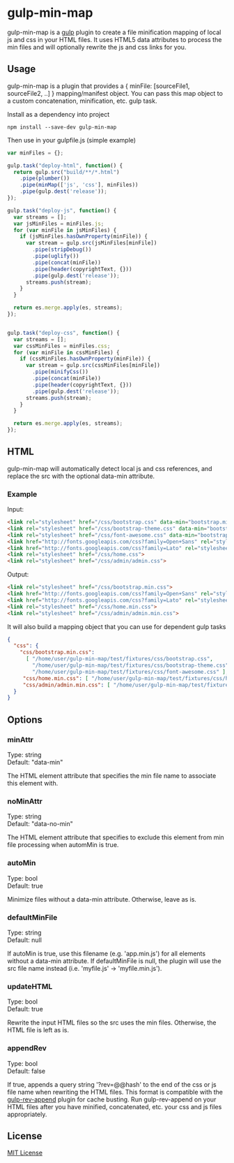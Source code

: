 # gulp-min-map

gulp-min-map is a [gulp](https://github.com/wearefractal/gulp) plugin to create a file minification mapping of local js and css in your HTML files.  It uses HTML5 data attributes to process the min files and will optionally rewrite the js and css links for you.

## Usage

gulp-min-map is a plugin that provides a { minFile: [sourceFile1, sourceFile2, ..] } mapping/manifest object.  You can pass this map object to a custom concatenation, minification, etc. gulp task.

Install as a dependency into project

```shell
npm install --save-dev gulp-min-map
```

Then use in your gulpfile.js (simple example)

```javascript
var minFiles = {};

gulp.task("deploy-html", function() {
  return gulp.src("build/**/*.html")
    .pipe(plumber())
    .pipe(minMap(['js', 'css'], minFiles))
    .pipe(gulp.dest('release'));
});

gulp.task("deploy-js", function() {
  var streams = [];
  var jsMinFiles = minFiles.js;
  for (var minFile in jsMinFiles) {
    if (jsMinFiles.hasOwnProperty(minFile)) {
      var stream = gulp.src(jsMinFiles[minFile])
        .pipe(stripDebug())
        .pipe(uglify())
        .pipe(concat(minFile))
        .pipe(header(copyrightText, {}))
        .pipe(gulp.dest('release'));
      streams.push(stream);
    }
  }

  return es.merge.apply(es, streams);
});


gulp.task("deploy-css", function() {
  var streams = [];
  var cssMinFiles = minFiles.css;
  for (var minFile in cssMinFiles) {
    if (cssMinFiles.hasOwnProperty(minFile)) {
      var stream = gulp.src(cssMinFiles[minFile])
        .pipe(minifyCss())
        .pipe(concat(minFile))
        .pipe(header(copyrightText, {}))
        .pipe(gulp.dest('release'));
      streams.push(stream);
    }
  }

  return es.merge.apply(es, streams);
});
```

## HTML

gulp-min-map will automatically detect local js and css references, and replace the src with the optional data-min attribute.

### Example

Input:

```html
<link rel="stylesheet" href="/css/bootstrap.css" data-min="bootstrap.min.css">
<link rel="stylesheet" href="/css/bootstrap-theme.css" data-min="bootstrap.min.css">
<link rel="stylesheet" href="/css/font-awesome.css" data-min="bootstrap.min.css">
<link href="http://fonts.googleapis.com/css?family=Open+Sans" rel="stylesheet" type="text/css">
<link href="http://fonts.googleapis.com/css?family=Lato" rel="stylesheet" type="text/css">
<link rel="stylesheet" href="/css/home.css">
<link rel="stylesheet" href="/css/admin/admin.css">
```

Output:

```html
<link rel="stylesheet" href="/css/bootstrap.min.css">
<link href="http://fonts.googleapis.com/css?family=Open+Sans" rel="stylesheet" type="text/css">
<link href="http://fonts.googleapis.com/css?family=Lato" rel="stylesheet" type="text/css">
<link rel="stylesheet" href="/css/home.min.css">
<link rel="stylesheet" href="/css/admin/admin.min.css">
```

It will also build a mapping object that you can use for dependent gulp tasks

```json
{
  "css": {
    "css/bootstrap.min.css":
      [ "/home/user/gulp-min-map/test/fixtures/css/bootstrap.css",
        "/home/user/gulp-min-map/test/fixtures/css/bootstrap-theme.css",
        "/home/user/gulp-min-map/test/fixtures/css/font-awesome.css" ],
     "css/home.min.css": [ "/home/user/gulp-min-map/test/fixtures/css/home.css" ],
     "css/admin/admin.min.css": [ "/home/user/gulp-min-map/test/fixtures/css/admin/admin.css" ]
  }
}
```

## Options

### minAttr
Type: string<br/>
Default: "data-min"

The HTML element attribute that specifies the min file name to associate this element with.

### noMinAttr
Type: string<br/>
Default: "data-no-min"

The HTML element attribute that specifies to exclude this element from min file processing when automMin is true.

### autoMin
Type: bool<br/>
Default: true

Minimize files without a data-min attribute.  Otherwise, leave as is.

### defaultMinFile
Type: string<br/>
Default: null

If autoMin is true, use this filename (e.g. 'app.min.js') for all elements without a data-min attribute.  If defaultMinFile is null, the plugin will use the src file name instead (i.e. 'myfile.js' -> 'myfile.min.js').

### updateHTML
Type: bool<br/>
Default: true

Rewrite the input HTML files so the src uses the min files.  Otherwise, the HTML file is left as is.

### appendRev
Type: bool<br/>
Default: false

If true, appends a query string '?rev=@@hash' to the end of the css or js file name when rewriting the HTML files.  This format is compatible with the [gulp-rev-append](https://github.com/bustardcelly/gulp-rev-append) plugin for cache busting.  Run gulp-rev-append on your HTML files after you have minified, concatenated, etc. your css and js files appropriately.

## License

[MIT License](http://en.wikipedia.org/wiki/MIT_License)